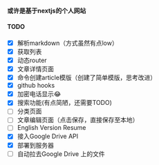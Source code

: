 #### 或许是基于nextjs的个人网站

#### TODO
- [x] 解析markdown（方式虽然有点low）
- [x] 获取列表
- [x] 动态router
- [x] 文章详情页面
- [x] 命令创建article模版（创建了简单模版，思考改进）
- [x] github hooks
- [x] 加密电话显示😂
- [x] 搜索功能(有点简陋，还需要TODO)
- [ ] 分类页面
- [ ] 文章编辑页面（点击保存，直接保存至本地）
- [ ] English Version Resume
- [x] 接入Google Drive API
- [x] 部署到服务器
- [ ] 自动拉去Google Drive 上的文件
